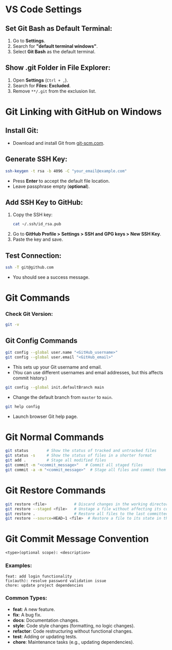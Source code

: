 # VS Code Settings

## Set Git Bash as Default Terminal:
1. Go to **Settings**.
2. Search for **"default terminal windows"**.
3. Select **Git Bash** as the default terminal.

## Show .git Folder in File Explorer:
1. Open **Settings** (`Ctrl + ,`).
2. Search for **Files: Excluded**.
3. Remove `**/.git` from the exclusion list.

# Git Linking with GitHub on Windows

## Install Git:
- Download and install Git from [git-scm.com](https://git-scm.com/).

## Generate SSH Key:
```sh
ssh-keygen -t rsa -b 4096 -C "your_email@example.com"
```
- Press **Enter** to accept the default file location.
- Leave passphrase empty (**optional**).

## Add SSH Key to GitHub:
1. Copy the SSH key:
   ```sh
   cat ~/.ssh/id_rsa.pub
   ```
2. Go to **GitHub Profile > Settings > SSH and GPG keys > New SSH Key**.
3. Paste the key and save.

## Test Connection:
```sh
ssh -T git@github.com
```
- You should see a success message.

# Git Commands

### Check Git Version:
```sh
git -v
```

## Git Config Commands

```sh
git config --global user.name "<GitHub_username>"
git config --global user.email "<GitHub_email>"
```
- This sets up your Git username and email.
- (You can use different usernames and email addresses, but this affects commit history.)

```sh
git config --global init.defaultBranch main
```
- Change the default branch from `master` to `main`.

```sh
git help config
```
- Launch browser Git help page.

# Git Normal Commands

```sh
git status        # Show the status of tracked and untracked files
git status -s     # Show the status of files in a shorter format
git add .         # Stage all modified files
git commit -m "<commit_message>"   # Commit all staged files
git commit -a -m "<commit_message>"  # Stage all files and commit them
```

# Git Restore Commands

```sh
git restore <file>            # Discard changes in the working directory for a specific file
git restore --staged <file>   # Unstage a file without affecting its content
git restore .                 # Restore all files to the last committed state
git restore --source=HEAD~1 <file>  # Restore a file to its state in the previous commit
```

# Git Commit Message Convention

```plaintext
<type>(optional scope): <description>
```

### Examples:
```plaintext
feat: add login functionality
fix(auth): resolve password validation issue
chore: update project dependencies
```

### Common Types:
- **feat**: A new feature.
- **fix**: A bug fix.
- **docs**: Documentation changes.
- **style**: Code style changes (formatting, no logic changes).
- **refactor**: Code restructuring without functional changes.
- **test**: Adding or updating tests.
- **chore**: Maintenance tasks (e.g., updating dependencies).
